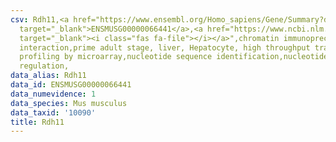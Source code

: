 ```yaml
---
csv: Rdh11,<a href="https://www.ensembl.org/Homo_sapiens/Gene/Summary?db=core;g=ENSMUSG00000066441"
  target="_blank">ENSMUSG00000066441</a>,<a href="https://www.ncbi.nlm.nih.gov/pubmed/23834426"
  target="_blank"><i class="fas fa-file"></i></a>",chromatin immunoprecipitation assay,direct
  interaction,prime adult stage, liver, Hepatocyte, high throughput transcription
  profiling by microarray,nucleotide sequence identification,nucleotide sequence identification,transcriptional
  regulation,
data_alias: Rdh11
data_id: ENSMUSG00000066441
data_numevidence: 1
data_species: Mus musculus
data_taxid: '10090'
title: Rdh11
---
```


